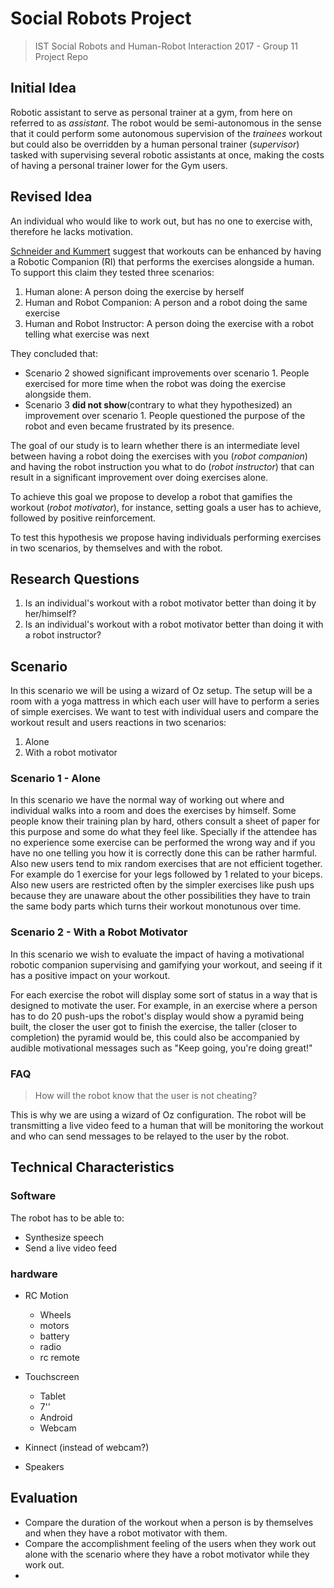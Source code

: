 # Social Robots Project
>IST Social Robots and Human-Robot Interaction 2017 - Group 11 Project Repo



## Initial Idea
Robotic assistant to serve as personal trainer at a gym, from here on referred to as _assistant_. The robot would be semi-autonomous in the sense that it could perform some autonomous supervision of the _trainees_ workout but could also be overridden by a human personal trainer (_supervisor_) tasked with supervising several robotic assistants at once, making the costs of having a personal trainer lower for the Gym users.




## Revised Idea
An individual who would like to work out, but has no one to exercise with, therefore he lacks motivation.

[Schneider and Kummert](https://pub.uni-bielefeld.de/publication/2906151) suggest that workouts can be enhanced by having a Robotic Companion (RI) that performs the exercises alongside a human. To support this claim they tested three scenarios:
1. Human alone: A person doing the exercise by herself
2. Human and Robot Companion: A person and a robot doing the same exercise
3. Human and Robot Instructor: A person doing the exercise with a robot telling what exercise was next

They concluded that:
- Scenario 2 showed significant improvements over scenario 1. People exercised for more time when the robot was doing the exercise alongside them.
- Scenario 3 **did not show**(contrary to what they hypothesized) an improvement over scenario 1. People questioned the purpose of the robot and even became frustrated by its presence.

The goal of our study is to learn whether there is an intermediate level between having a robot doing the exercises with you (_robot companion_) and having the robot instruction you what to do (_robot instructor_) that can result in a significant improvement over doing exercises alone.

To achieve this goal we propose to develop a robot that gamifies the workout (_robot motivator_), for instance, setting goals a user has to achieve, followed by positive reinforcement.

To test this hypothesis we propose having individuals performing exercises in two scenarios, by themselves and with the robot.

## Research Questions

1. Is an individual's workout with a robot motivator better than doing it by her/himself?
2. Is an individual's workout with a robot motivator better than doing it with a robot instructor?





## Scenario
In this scenario we will be using a wizard of Oz setup. The setup will be a room with a yoga mattress in which each user will have to perform a series of simple exercises.
We want to test with individual users and compare the workout result and users reactions in two scenarios:
1. Alone
2. With a robot motivator



### Scenario 1 - Alone


In this scenario we have the normal way of working out where and individual walks into a room and does the exercises by himself. 
Some people know their training plan by hard, others consult a sheet of paper for this purpose and some do what they feel like.
Specially if the attendee has no experience some exercise can be performed the wrong way and if you have no one telling you how it is correctly done this can be rather harmful.
Also new users tend to mix random exercises that are not efficient together.
For example do 1 exercise for your legs followed by 1 related to your biceps.
Also new users are restricted often by the simpler exercises like push ups because they are unaware about the other possibilities they have to train the same body parts which turns their workout monotunous over time.

### Scenario 2 - With a Robot Motivator
In this scenario we wish to evaluate the impact of having a motivational robotic companion supervising and gamifying your workout, and seeing if it has a positive impact on your workout.

For each exercise the robot will display some sort of status in a way that is designed to motivate the user. For example, in an exercise where a person has to do 20 push-ups the robot's display would show a pyramid being built, the closer the user got to finish the exercise, the taller (closer to completion) the pyramid would be, this could also be accompanied by audible motivational messages such as "Keep going, you're doing great!"

### FAQ

> How will the robot know that the user is not cheating?

This is why we are using a wizard of Oz configuration. The robot will be transmitting a live video feed to a human that will be monitoring the workout and who can send messages to be relayed to the user by the robot.





## Technical Characteristics

### Software

The robot has to be able to:
- Synthesize speech
- Send a live video feed


### hardware

- RC Motion
    - Wheels
    - motors
    - battery
    - radio
    - rc remote

- Touchscreen
    - Tablet
    - 7''
    - Android
    - Webcam

- Kinnect (instead of webcam?)

- Speakers  

    

## Evaluation

- Compare the duration of the workout when a person is by themselves and when they have a robot motivator with them.
- Compare the accomplishment feeling of the users when they work out alone with the scenario where they have a robot motivator while they work out.
- 
